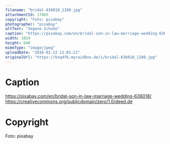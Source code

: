 ```yaml
---
filename: "bridal-636018_1280.jpg"
attachmentId: 17465
copyright: "Foto: pixabay"
photographer: "pixabay"
altText: "Vegane Schuhe"
caption: "https://pixabay.com/en/bridal-son-in-law-marriage-wedding-636018/\nhttps://creativecommons.org/publicdomain/zero/1.0/deed.de"
width: 1024
height: 640
mimeType: "image/jpeg"
uploadDate: "2016-01-22 11:01:21"
originalUrl: "https://bxq4fb.myraidbox.de/i/bridal-636018_1280.jpg"
---
```


# Caption

https://pixabay.com/en/bridal-son-in-law-marriage-wedding-636018/
https://creativecommons.org/publicdomain/zero/1.0/deed.de

# Copyright

Foto: pixabay
